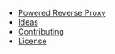 * [Powered Reverse Proxy](/)
* [Ideas](/docs/ideas.md)
* [Contributing](/CONTRIBUTING.md)
* [License](/LICENSE.md)
